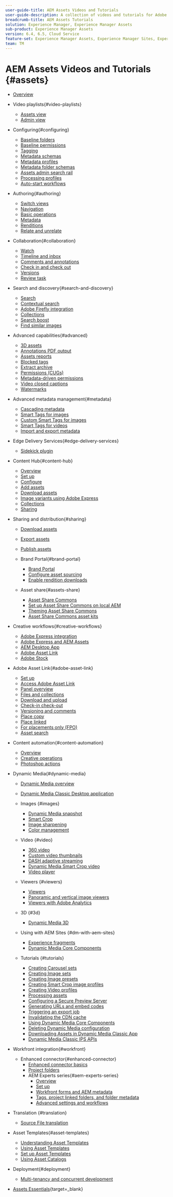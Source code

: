 ```yaml
---
user-guide-title: AEM Assets Videos and Tutorials
user-guide-description: A collection of videos and tutorials for Adobe Experience Manager Assets.
breadcrumb-title: AEM Assets Tutorials
solution: Experience Manager, Experience Manager Assets
sub-product: Experience Manager Assets
version: 6.4, 6.5, Cloud Service
feature-set: Experience Manager Assets, Experience Manager Sites, Experience Manager
team: TM
---
```

  
# AEM Assets Videos and Tutorials {#assets}

+ [Overview](overview.md)

+ Video playlists{#video-playlists}
  + [Assets view](playlists/assets-view.md)
  + [Admin view](playlists/admin-view.md)

+ Configuring{#configuring}
  + [Baseline folders](configuring/baseline-folders.md)
  + [Baseline permissions](configuring/baseline-permissions.md)
  + [Tagging](configuring/tagging.md)
  + [Metadata schemas](configuring/metadata-schemas.md)
  + [Metadata profiles](configuring/metadata-profiles.md)
  + [Metadata folder schemas](configuring/metadata-folder-schemas.md)
  + [Assets admin search rail](configuring/assets-admin-search-rail.md)
  + [Processing profiles](configuring/processing-profiles.md)
  + [Auto-start workflows](configuring/auto-start-workflows.md)

+ Authoring{#authoring}
  + [Switch views](./authoring/switch-views.md)
  + [Navigation](./authoring/navigation.md)
  + [Basic operations](./authoring/basic-operations.md)
  + [Metadata](./authoring/metadata.md)
  + [Renditions](./authoring/renditions.md)
  + [Relate and unrelate](./authoring/relate-unrelate.md)

+ Collaboration{#collaboration}
  + [Watch](./collaboration/watch.md)
  + [Timeline and inbox](./collaboration/timeline-and-inbox.md)
  + [Comments and annotations](./collaboration/comments-and-annotations.md)
  + [Check in and check out](./collaboration/check-in-and-check-out.md)
  + [Versions](./collaboration/versions.md)
  + [Review task](./collaboration/review-task.md)

+ Search and discovery{#search-and-discovery}
  + [Search](./search-and-discovery/search.md)           
  + [Contextual search](./search-and-discovery/contextual-search.md)  
  + [Adobe Firefly integration](./search-and-discovery/adobe-firefly.md)
  + [Collections](./search-and-discovery/collections.md) 
  + [Search boost](./search-and-discovery/search-boost.md)
  + [Find similar images](./search-and-discovery/find-similar-images.md)

+ Advanced capabilities{#advanced}
  + [3D assets](./advanced/3d-assets.md) 
  + [Annotations PDF output](./advanced/customizing-annotations-pdf-output.md)
  + [Assets reports](./advanced/asset-reports.md)
  + [Blocked tags](./advanced/blocked-tags.md)
  + [Extract archive](./advanced/extract-archive.md)
  + [Permissions (CUGs)](./advanced/closed-user-groups.md)
  + [Metadata-driven permissions](./advanced/metadata-driven-permissions.md)
  + [Video closed captions](./advanced/video-closed-captions.md)
  + [Watermarks](./advanced/watermarks.md)

+ Advanced metadata management{#metadata}
  + [Cascading metadata](metadata/cascade-metadata-feature-video-use.md)
  + [Smart Tags for images](metadata/image-smart-tags.md)
  + [Custom Smart Tags for images](metadata/custom-smart-tags.md)
  + [Smart Tags for videos](metadata/video-smart-tags.md)
  + [Import and export metadata](metadata/metadata-import-export.md)

+ Edge Delivery Services{#edge-delivery-services}
  + [Sidekick plugin](./edge-delivery-services/sidekick-plugin.md)

+ Content Hub{#content-hub}
  + [Overview](./content-hub/overview.md)
  + [Set up](./content-hub/set-up.md)
  + [Configure](./content-hub/configure.md)
  + [Add assets](./content-hub/add-assets.md)
  + [Download assets](./content-hub/download-assets.md)
  + [Image variants using Adobe Express](./content-hub/image-variants.md)
  + [Collections](./content-hub/collections.md)
  + [Sharing](./content-hub/share.md)
  
+ Sharing and distribution{#sharing}
  + [Download assets](./sharing/download.md)
  + [Export assets](./sharing/export.md)
  + [Publish assets](./sharing/publish.md)
  
  + Brand Portal{#brand-portal}
    + [Brand Portal](./sharing/brand-portal.md)
    + [Configure asset sourcing](brand-portal/configure-asset-sourcing.md)
    + [Enable rendition downloads](brand-portal/enable-renditions-download.md)

  + Asset share{#assets-share}
    + [Asset Share Commons](./sharing/asset-share-commons-user-experience-feature-video-understand.md)
    + [Set up Asset Share Commons on local AEM](./sharing/asset-share-commons-technical-video-setup.md)
    + [Theming Asset Share Commons](./sharing/asset-share-commons-feature-video-theming.md)
    + [Asset Share Commons asset kits](./sharing/asset-share/asset-share-commons-asset-kits.md)

+ Creative workflows{#creative-workflows}
  + [Adobe Express integration](./creative-workflows/adobe-express.md)
  + [Adobe Express and AEM Assets](./creative-workflows/adobe-express-aem-assets.md)
  + [AEM Desktop App](./creative-workflows/aem-desktop-app.md)
  + [Adobe Asset Link](./creative-workflows/adobe-asset-link.md)
  + [Adobe Stock](./creative-workflows/adobe-stock.md)

+ Adobe Asset Link{#adobe-asset-link}
  + [Set up](./adobe-asset-link/setup.md)
  + [Access Adobe Asset Link](./adobe-asset-link/launch-adobe-asset-link.md)
  + [Panel overview](./adobe-asset-link/panel-overview.md)
  + [Files and collections](./adobe-asset-link/files-and-collections.md)
  + [Download and upload](./adobe-asset-link/download-and-upload.md)
  + [Check-in check-out](./adobe-asset-link/check-in-check-out.md)
  + [Versioning and comments](./adobe-asset-link/file-versioning-and-comments.md)
  + [Place copy](./adobe-asset-link/place-copy.md)
  + [Place linked](./adobe-asset-link/place-linked.md)
  + [For placements only (FPO)](./adobe-asset-link/for-placement-only.md)
  + [Asset search](./adobe-asset-link/asset-search.md)

+ Content automation{#content-automation}
  + [Overview](./content-automation/overview.md)
  + [Creative operations](./content-automation/creative-operations.md)
  + [Photoshop actions](./content-automation/photoshop-actions.md)

+ Dynamic Media{#dynamic-media}
  + [Dynamic Media overview](dynamic-media/dynamic-media-overview-feature-video-use.md)
  + [Dynamic Media Classic Desktop application](dynamic-media/dynamic-media-classic-desktop-application.md)
  + Images {#images}
    + [Dynamic Media snapshot](dynamic-media/dynamic-media-snapshot.md)
    + [Smart Crop](dynamic-media/smart-crop-feature-video-use.md)
    + [Image sharpening](dynamic-media/dynamic-media-image-sharpening-feature-video-use.md)
    + [Color management](dynamic-media/dynamic-media-color-management-technical-video-setup.md) 
  + Video {#video}
    + [360 video](dynamic-media/dynamic-media-360-video-custom-thumbnail-feature-video-use.md)
    + [Custom video thumbnails](dynamic-media/dynamic-media-video-thumbnails-feature-video-use.md)
    + [DASH adaptive streaming](dynamic-media/dynamic-media-dash.md)
    + [Dynamic Media Smart Crop video](dynamic-media/dynamic-media-smart-crop-video.md)
    + [Video player](dynamic-media/dynamic-media-video-player-feature-video-use.md)
  + Viewers {#viewers} 
    + [Viewers](dynamic-media/dynamic-media-viewer-feature-video-understand.md)
    + [Panoramic and vertical image viewers](dynamic-media/panorama-vertical-image-viewer-feature-video-use.md)
    + [Viewers with Adobe Analytics](dynamic-media/dynamic-media-viewer-extension-use.md)
  + 3D {#3d}
    + [Dynamic Media 3D](dynamic-media/dynamic-media-3d-feature-video.md)
  + Using with AEM Sites {#dm-with-aem-sites}
    + [Experience fragments](dynamic-media/dynamic-media-experience-fragments-feature-video-use.md)
    + [Dynamic Media Core Components](dynamic-media/dynamic-media-core-components.md)

  + Tutorials {#tutorials}
    + [Creating Carousel sets](dynamic-media/tutorials/creating-different-kinds-of-sets-with-aem-dynamic-media-carousel-sets.md)
    + [Creating Image sets](dynamic-media/tutorials/creating-different-kinds-of-sets-with-aem-dynamic-media-image-sets.md)
    + [Creating Image presets](dynamic-media/tutorials/creating-image-presets.md)
    + [Creating Smart Crop image profiles](dynamic-media/tutorials/creating-image-profile-smart-crop.md)
    + [Creating Video profiles](dynamic-media/tutorials/creating-video-profile-to-process-videos-in-dynamic-media.md)
    + [Processing assets](dynamic-media/tutorials/how-to-run-dam-update-asset-workflow-on-an-asset-with-dynamic-media-enabled.md)
    + [Configuring a Secure Preview Server](dynamic-media/tutorials/adding-test-image-server-details-in-dynamic-media-for-secure-preview.md)
    + [Generating URLs and embed codes](dynamic-media/tutorials/how-to-generate-public-url-or-embed-code-for-an-asset.md)
    + [Triggering an export job](dynamic-media/tutorials/how-to-trigger-export-job-in-dynamic-media-during-submit-job-operation-parameter.md)
    + [Invalidating the CDN cache](dynamic-media/tutorials/invalidating-the-cdn-cache-by-way-of-dynamic-media.md)
    + [Using Dynamic Media Core Components](dynamic-media/tutorials/using-dm-components-on-site-page.md)
    + [Deleting Dynamic Media configuration](dynamic-media/tutorials/deleting-dynamic-media-configuration.md)
    + [Downloading Assets in Dynamic Media Classic App](dynamic-media/tutorials/how-to-download-asset-in-dynamic-media-classic-app.md)
    + [Dynamic Media Classic IPS APIs](dynamic-media/tutorials/introduction-to-dynamic-media-classic-ips-api.md)

+ Workfront integration{#workfront}
  + Enhanced connector{#enhanced-connector}
    + [Enhanced connector basics](./workfront/enhanced-connector/basics.md)
    + [Project folders](./workfront/enhanced-connector/project-folders.md)
    + AEM Experts series{#aem-experts-series}
      + [Overview](./workfront/enhanced-connector/aem-experts-series/overview.md)
      + [Set up](./workfront/enhanced-connector/aem-experts-series/setup.md)
      + [Workfront forms and AEM metadata](./workfront/enhanced-connector/aem-experts-series/custom-forms.md)
      + [Tags, project linked folders, and folder metadata](./workfront/enhanced-connector/aem-experts-series/aem-tags-project-linked-folders-and-folder-metadata.md)
      + [Advanced settings and workflows](./workfront/enhanced-connector/aem-experts-series/advanced-settings-and-workflows.md)

+ Translation {#translation}
  + [Source File translation](translation/source-file-translation-feature-video-use.md)

+ Asset Templates{#asset-templates}
  + [Understanding Asset Templates](asset-templates/asset-templates-tutorial-understand.md)
  + [Using Asset Templates](asset-templates/asset-templates-feature-video-use.md)
  + [Set up Asset Templates](asset-templates/asset-templates-technical-video-setup.md)
  + [Using Asset Catalogs](asset-templates/asset-catalog-template-feature-video-use.md)

+ Deployment{#deployment}
  + [Multi-tenancy and concurrent development](deployment/multitenancy-concurrent-article-understand.md)

+ [Assets Essentials](https://experienceleague.adobe.com/docs/experience-manager-learn/assets-essentials/overview.html){target=_blank}
